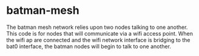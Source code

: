 # batman-mesh

The batman mesh network relies upon two nodes talking to one another. This code is for nodes that will communicate via a wifi access point. When the wifi ap are connected and the wifi network interface is bridging to 
the bat0 interface, the batman nodes will begin to talk to one another. 

